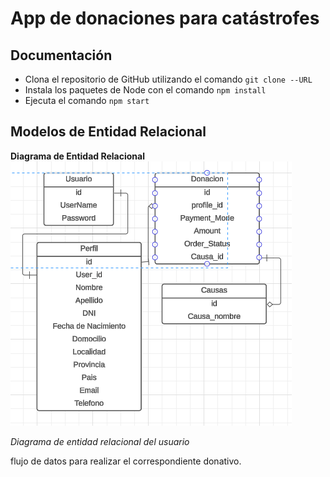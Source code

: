 # App de donaciones para catástrofes

## Documentación

- Clona el repositorio de GitHub utilizando el comando `git clone --URL`
- Instala los paquetes de Node con el comando `npm install`
- Ejecuta el comando `npm start`

## Modelos de Entidad Relacional

<strong>Diagrama de Entidad Relacional</strong>
<img src="./public/2024-02-12 17 20 39.png"/>

<i>Diagrama de entidad relacional del usuario</i>
<br/>

<p>flujo de datos para realizar el correspondiente donativo.</p>

